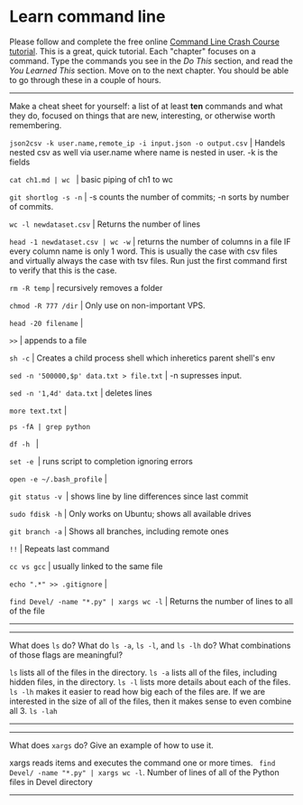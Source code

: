 # Learn command line

Please follow and complete the free online [Command Line Crash Course
tutorial](http://cli.learncodethehardway.org/book/). This is a great,
quick tutorial. Each "chapter" focuses on a command. Type the commands
you see in the _Do This_ section, and read the _You Learned This_
section. Move on to the next chapter. You should be able to go through
these in a couple of hours.


---

Make a cheat sheet for yourself: a list of at least **ten** commands and what they do, focused on things that are new, interesting, or otherwise worth remembering.

`json2csv -k user.name,remote_ip -i input.json -o output.csv`  | Handels nested csv as well via user.name where name is nested in user. -k is the fields

`cat ch1.md | wc ` |  basic  piping of ch1 to wc

`git shortlog -s -n` | -s counts the number of commits; -n sorts by number of commits. 

`wc -l newdataset.csv` | Returns the number of lines

`head -1 newdataset.csv | wc -w` | returns the number of columns in a file IF every column name is only 1 word. This is usually the case with csv files and virtually always the case with tsv files. Run just the first command first to verify that this is the case.

`rm -R temp`  | recursively removes a folder

`chmod -R 777 /dir`  | Only use on non-important VPS. 

`head -20 filename` |

`>>`  | appends to a file

`sh -c` | Creates a child process shell which inheretics parent shell's env

`sed -n '500000,$p' data.txt > file.txt`  | -n supresses input. 

`sed -n '1,4d' data.txt` | deletes lines

`more text.txt` |

`ps -fA | grep python`

`df -h ` |

`set -e `| runs script to completion ignoring errors


`open -e ~/.bash_profile` |

`git status -v `| shows line by line differences since last commit

`sudo fdisk -h` | Only works on Ubuntu; shows all available drives

`git branch -a`  |  Shows all branches, including remote ones

`!!`  | Repeats last command

`cc vs gcc` | usually linked to the same file 

`echo ".*" >> .gitignore` |

`find Devel/ -name "*.py" | xargs wc -l` | Returns the number of lines to all of the file









---


---

What does `ls` do? What do `ls -a`, `ls -l`, and `ls -lh` do? What combinations of those flags are meaningful?

`ls` lists all of the files in the directory. `ls -a` lists all of the files, including hidden files, in the directory. `ls -l` lists more details about each of the files. `ls -lh` makes it easier to read how big each of the files are. If we are interested in the size of all of the files, then it makes sense to even combine all 3. `ls -lah`

---


---

What does `xargs` do? Give an example of how to use it.

xargs reads items and executes the command one or more times. ` find Devel/ -name "*.py" | xargs wc -l`. Number of lines of all of the Python files in Devel directory

---

